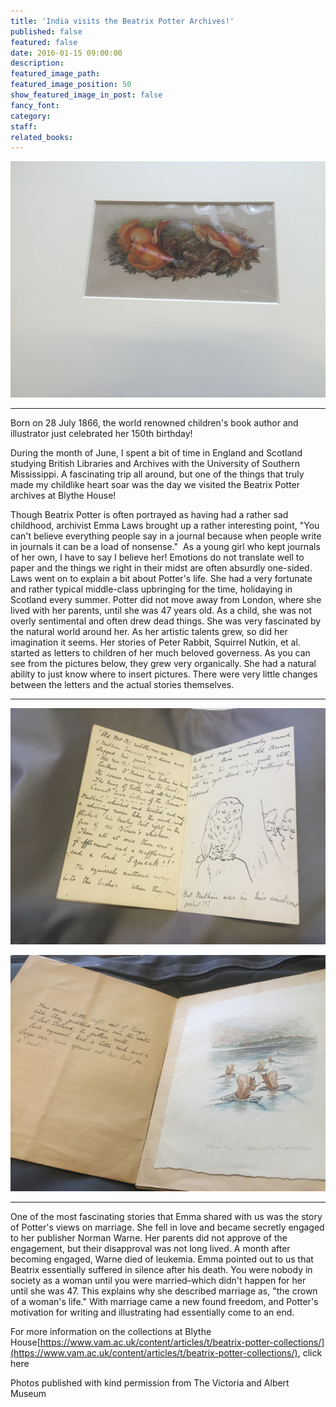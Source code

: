 ```yaml
---
title: 'India visits the Beatrix Potter Archives!'
published: false
featured: false
date: 2016-01-15 09:00:00
description:
featured_image_path:
featured_image_position: 50
show_featured_image_in_post: false
fancy_font:
category:
staff:
related_books:
---
```



![](/uploads/versions/i1---x----656-492x---.jpg)

---

Born on 28 July 1866, the world renowned children's book author and illustrator just celebrated her 150th birthday!

During the month of June, I spent a bit of time in England and Scotland studying British Libraries and Archives with the University of Southern Mississippi. A fascinating trip all around, but one of the things that truly made my childlike heart soar was the day we visited the Beatrix Potter archives at Blythe House!

Though Beatrix Potter is often portrayed as having had a rather sad childhood, archivist Emma Laws brought up a rather interesting point, "You can't believe everything people say in a journal because when people write in journals it can be a load of nonsense."  As a young girl who kept journals of her own, I have to say I believe her! Emotions do not translate well to paper and the things we right in their midst are often absurdly one-sided. Laws went on to explain a bit about Potter's life. She had a very fortunate and rather typical middle-class upbringing for the time, holidaying in Scotland every summer. Potter did not move away from London, where she lived with her parents, until she was 47 years old. As a child, she was not overly sentimental and often drew dead things. She was very fascinated by the natural world around her. As her artistic talents grew, so did her imagination it seems. Her stories of Peter Rabbit, Squirrel Nutkin, et al. started as letters to children of her much beloved governess. As you can see from the pictures below, they grew very organically. She had a natural ability to just know where to insert pictures. There were very little changes between the letters and the actual stories themselves.

---

![](/uploads/versions/i3---x----656-492x---.jpg)

![](/uploads/versions/i2---x----656-492x---.jpg)

---

One of the most fascinating stories that Emma shared with us was the story of Potter's views on marriage. She fell in love and became secretly engaged to her publisher Norman Warne. Her parents did not approve of the engagement, but their disapproval was not long lived. A month after becoming engaged, Warne died of leukemia. Emma pointed out to us that Beatrix essentially suffered in silence after his death. You were nobody in society as a woman until you were married–which didn't happen for her until she was 47. This explains why she described marriage as, "the crown of a woman's life." With marriage came a new found freedom, and Potter's motivation for writing and illustrating had essentially come to an end.

For more information on the collections at Blythe House[https://www.vam.ac.uk/content/articles/t/beatrix-potter-collections/](https://www.vam.ac.uk/content/articles/t/beatrix-potter-collections/), click here

Photos published with kind permission from The Victoria and Albert Museum